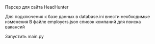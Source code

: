 Парсер для сайта HeadHunter

Для подключения к базе данных в database.ini внести необходимые изменения
В файле employers.json список компаний для поиска вакансий

Запустить main.py
